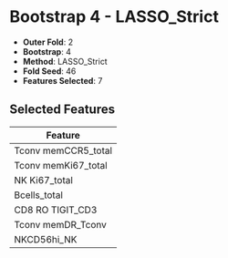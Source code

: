 # Bootstrap 4 - LASSO_Strict

- **Outer Fold**: 2
- **Bootstrap**: 4
- **Method**: LASSO_Strict
- **Fold Seed**: 46
- **Features Selected**: 7

## Selected Features

| Feature |
|---------|
| Tconv memCCR5_total |
| Tconv memKi67_total |
| NK Ki67_total |
| Bcells_total |
| CD8 RO TIGIT_CD3 |
| Tconv memDR_Tconv |
| NKCD56hi_NK |
